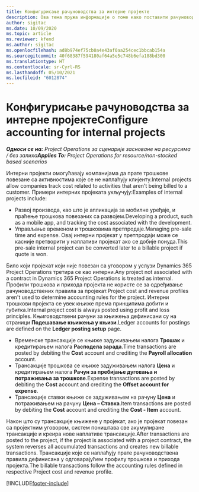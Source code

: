 ```yaml
---
title: Конфигурисање рачуноводства за интерне пројекте
description: Ова тема пружа информације о томе како поставити рачуноводствене праксе за интерне пројекте у услузи Project Operations.
author: sigitac
ms.date: 10/09/2020
ms.topic: article
ms.reviewer: kfend
ms.author: sigitac
ms.openlocfilehash: ad8b974ef75cb0a4e43af0aa254cec1bbcab154a
ms.sourcegitcommit: 40f68387f594180af64a5e5c748b6efa188bd300
ms.translationtype: HT
ms.contentlocale: sr-Cyrl-RS
ms.lasthandoff: 05/10/2021
ms.locfileid: "6012874"
---
```

# <a name="configure-accounting-for-internal-projects"></a><span data-ttu-id="2831c-103">Конфигурисање рачуноводства за интерне пројекте</span><span class="sxs-lookup"><span data-stu-id="2831c-103">Configure accounting for internal projects</span></span>

<span data-ttu-id="2831c-104">_**Односи се на:** Project Operations за сценарије засноване на ресурсима / без залиха_</span><span class="sxs-lookup"><span data-stu-id="2831c-104">_**Applies To:** Project Operations for resource/non-stocked based scenarios_</span></span>

<span data-ttu-id="2831c-105">Интерни пројекти омогућавају компанијама да прате трошкове повезане са активностима које се не наплаћују клијенту.</span><span class="sxs-lookup"><span data-stu-id="2831c-105">Internal projects allow companies track cost related to activities that aren't being billed to a customer.</span></span> <span data-ttu-id="2831c-106">Примери интерних пројеката укључују:</span><span class="sxs-lookup"><span data-stu-id="2831c-106">Examples of internal projects include:</span></span>

- <span data-ttu-id="2831c-107">Развој производа, као што је апликација за мобилне уређаје, и праћење трошкова повезаних са развојем.</span><span class="sxs-lookup"><span data-stu-id="2831c-107">Developing a product, such as a mobile app, and tracking the cost associated with the development.</span></span>
- <span data-ttu-id="2831c-108">Управљање временом и трошковима претпродаје.</span><span class="sxs-lookup"><span data-stu-id="2831c-108">Managing pre-sale time and expense.</span></span> <span data-ttu-id="2831c-109">Овај интерни пројекат у претпродаји може се касније претворити у наплативи пројекат ако се добије понуда.</span><span class="sxs-lookup"><span data-stu-id="2831c-109">This pre-sale internal project can be converted later to a billable project if quote is won.</span></span>

<span data-ttu-id="2831c-110">Било који пројекат који није повезан са уговором у услузи Dynamics 365 Project Operations третира се као интерни.</span><span class="sxs-lookup"><span data-stu-id="2831c-110">Any project not associated with a contract in Dynamics 365 Project Operations is treated as internal.</span></span> <span data-ttu-id="2831c-111">Профили трошкова и прихода пројекта не користе се за одређивање рачуноводствених правила за пројекат.</span><span class="sxs-lookup"><span data-stu-id="2831c-111">Project cost and revenue profiles aren't used to determine accounting rules for the project.</span></span> <span data-ttu-id="2831c-112">Интерни трошкови пројекта се увек књиже према принципима добити и губитка.</span><span class="sxs-lookup"><span data-stu-id="2831c-112">Internal project cost is always posted using profit and loss principles.</span></span> <span data-ttu-id="2831c-113">Књиговодствени рачуни за књижења дефинисани су на страници **Подешавање књижења у књизи**.</span><span class="sxs-lookup"><span data-stu-id="2831c-113">Ledger accounts for postings are defined on the **Ledger posting setup** page.</span></span>

- <span data-ttu-id="2831c-114">Временске трансакције се књиже задуживањем налога **Трошак** и кредитирањем налога **Расподела зарада**.</span><span class="sxs-lookup"><span data-stu-id="2831c-114">Time transactions are posted by debiting the **Cost** account and crediting the **Payroll allocation** account.</span></span>
- <span data-ttu-id="2831c-115">Трансакције трошкова се књиже задуживањем налога **Цена** и кредитирањем налога **Рачун за пребијање дуговања и потраживања за трошкове**.</span><span class="sxs-lookup"><span data-stu-id="2831c-115">Expense transactions are posted by debiting the **Cost** account and crediting the **Offset account for expense**.</span></span>
- <span data-ttu-id="2831c-116">Трансакције ставки књиже се задуживањем на рачуну **Цена** и потраживањем на рачуну **Цена – Ставка**.</span><span class="sxs-lookup"><span data-stu-id="2831c-116">Item transactions are posted by debiting the **Cost** account and crediting the **Cost - Item** account.</span></span>

<span data-ttu-id="2831c-117">Након што су трансакције књижене у пројекат, ако је пројекат повезан са пројектним уговором, систем поништава све акумулиране трансакције и креира нове наплативе трансакције.</span><span class="sxs-lookup"><span data-stu-id="2831c-117">After transactions are posted to the project, if the project is associated with a project contract, the system reverses all accumulated transactions and creates new billable transactions.</span></span> <span data-ttu-id="2831c-118">Трансакције које се наплаћују прате рачуноводствена правила дефинисана у одговарајућем профилу трошкова и прихода пројекта.</span><span class="sxs-lookup"><span data-stu-id="2831c-118">The billable transactions follow the accounting rules defined in respective Project cost and revenue profile.</span></span>




[!INCLUDE[footer-include](../includes/footer-banner.md)]
